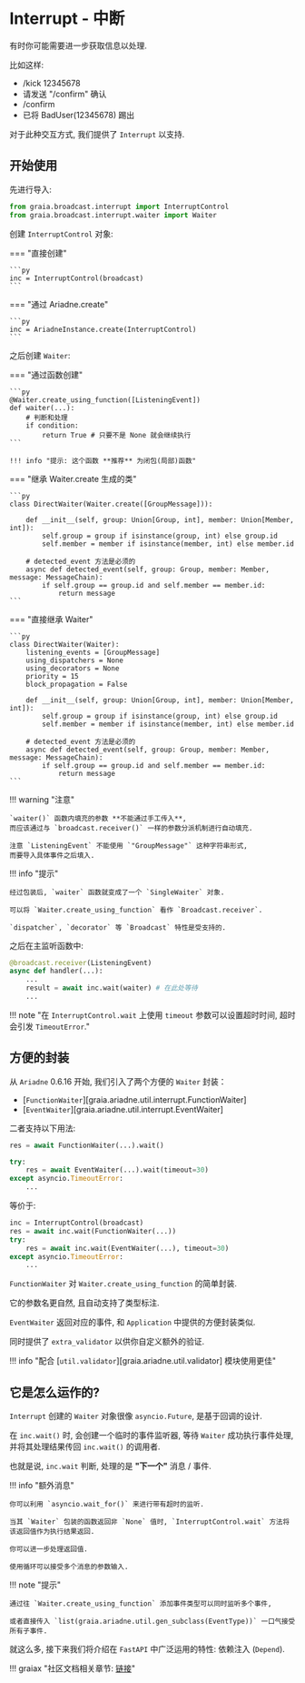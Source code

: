 # Interrupt - 中断

有时你可能需要进一步获取信息以处理.

比如这样:

<div>
<ul>
 <li class="chat right">/kick 12345678</li>
 <li class="chat left"> 请发送 "/confirm" 确认</li>
 <li class="chat right">/confirm</li>
 <li class="chat left">已将 BadUser(12345678) 踢出</li>
</ul>
</div>

对于此种交互方式, 我们提供了 `Interrupt` 以支持.

## 开始使用

先进行导入:

```py
from graia.broadcast.interrupt import InterruptControl
from graia.broadcast.interrupt.waiter import Waiter
```

创建 `InterruptControl` 对象:

=== "直接创建"

    ```py
    inc = InterruptControl(broadcast)
    ```

=== "通过 Ariadne.create"

    ```py
    inc = AriadneInstance.create(InterruptControl)
    ```

之后创建 `Waiter`:

=== "通过函数创建"

    ```py
    @Waiter.create_using_function([ListeningEvent])
    def waiter(...):
        # 判断和处理
        if condition:
            return True # 只要不是 None 就会继续执行
    ```

    !!! info "提示: 这个函数 **推荐** 为闭包(局部)函数"

=== "继承 Waiter.create 生成的类"

    ```py
    class DirectWaiter(Waiter.create([GroupMessage])):

        def __init__(self, group: Union[Group, int], member: Union[Member, int]):
            self.group = group if isinstance(group, int) else group.id
            self.member = member if isinstance(member, int) else member.id

        # detected_event 方法是必须的
        async def detected_event(self, group: Group, member: Member, message: MessageChain):
            if self.group == group.id and self.member == member.id:
                return message
    ```

=== "直接继承 Waiter"

    ```py
    class DirectWaiter(Waiter):
        listening_events = [GroupMessage]
        using_dispatchers = None
        using_decorators = None
        priority = 15
        block_propagation = False

        def __init__(self, group: Union[Group, int], member: Union[Member, int]):
            self.group = group if isinstance(group, int) else group.id
            self.member = member if isinstance(member, int) else member.id

        # detected_event 方法是必须的
        async def detected_event(self, group: Group, member: Member, message: MessageChain):
            if self.group == group.id and self.member == member.id:
                return message
    ```

!!! warning "注意"

    `waiter()` 函数内填充的参数 **不能通过手工传入**,
    而应该通过与 `broadcast.receiver()` 一样的参数分派机制进行自动填充.

    注意 `ListeningEvent` 不能使用 `"GroupMessage"` 这种字符串形式,
    而要导入具体事件之后填入.

!!! info "提示"

    经过包装后, `waiter` 函数就变成了一个 `SingleWaiter` 对象.

    可以将 `Waiter.create_using_function` 看作 `Broadcast.receiver`.

    `dispatcher`, `decorator` 等 `Broadcast` 特性是受支持的.

之后在主监听函数中:

```py
@broadcast.receiver(ListeningEvent)
async def handler(...):
    ...
    result = await inc.wait(waiter) # 在此处等待
    ...
```

!!! note "在 `InterruptControl.wait` 上使用 `timeout` 参数可以设置超时时间, 超时会引发 `TimeoutError`."


## 方便的封装

从 `Ariadne` 0.6.16 开始, 我们引入了两个方便的 `Waiter` 封装：

- [`FunctionWaiter`][graia.ariadne.util.interrupt.FunctionWaiter]
- [`EventWaiter`][graia.ariadne.util.interrupt.EventWaiter]

二者支持以下用法:

```py
res = await FunctionWaiter(...).wait()

try:
    res = await EventWaiter(...).wait(timeout=30)
except asyncio.TimeoutError:
    ...
```

等价于:

```py
inc = InterruptControl(broadcast)
res = await inc.wait(FunctionWaiter(...))
try:
    res = await inc.wait(EventWaiter(...), timeout=30)
except asyncio.TimeoutError:
    ...
```

`FunctionWaiter` 对 `Waiter.create_using_function` 的简单封装.

它的参数名更自然, 且自动支持了类型标注.

`EventWaiter` 返回对应的事件, 和 `Application` 中提供的方便封装类似.

同时提供了 `extra_validator` 以供你自定义额外的验证.

!!! info "配合 [`util.validator`][graia.ariadne.util.validator] 模块使用更佳"

## 它是怎么运作的?

`Interrupt` 创建的 `Waiter` 对象很像 `asyncio.Future`, 是基于回调的设计.

在 `inc.wait()` 时, 会创建一个临时的事件监听器, 等待 `Waiter` 成功执行事件处理, 并将其处理结果传回 `inc.wait()` 的调用者.

也就是说, `inc.wait` 判断, 处理的是 **"下一个"** 消息 / 事件.

!!! info "额外消息"

    你可以利用 `asyncio.wait_for()` 来进行带有超时的监听.

    当其 `Waiter` 包装的函数返回非 `None` 值时, `InterruptControl.wait` 方法将该返回值作为执行结果返回.

    你可以进一步处理返回值.

    使用循环可以接受多个消息的参数输入.

!!! note "提示"

    通过往 `Waiter.create_using_function` 添加事件类型可以同时监听多个事件,

    或者直接传入 `list(graia.ariadne.util.gen_subclass(EventType))` 一口气接受所有子事件.


就这么多, 接下来我们将介绍在 `FastAPI` 中广泛运用的特性: 依赖注入 (`Depend`).

!!! graiax "社区文档相关章节: [链接](https://graiax.cn/guide/interrupt_control.html)"
